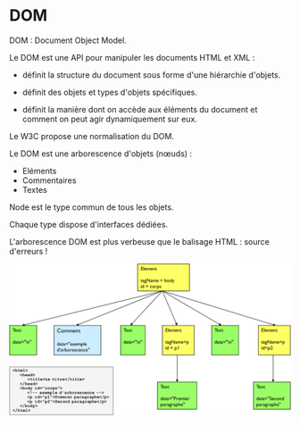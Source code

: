 # DOM

DOM : Document Object Model.

Le DOM est une API pour manipuler les documents HTML et XML :
* définit la structure du document sous forme d'une hiérarchie d'objets.

* définit des objets et types d'objets spécifiques.

* définit la manière dont on accède aux éléments du document et comment on peut agir dynamiquement sur eux.

Le W3C propose une normalisation du DOM.

Le DOM est une arborescence d'objets (nœuds) :
* Eléments
* Commentaires
* Textes

Node est le type commun de tous les objets.

Chaque type dispose d'interfaces dédiées.

L'arborescence DOM est plus verbeuse que le balisage HTML : source d'erreurs !

![](images/dom-html.png)

